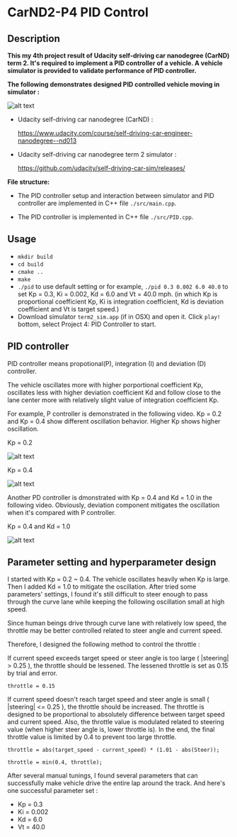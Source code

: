 # CarND2-P4 PID Control

## Description

**This my 4th project result of Udacity self-driving car nanodegree (CarND) term 2. It's required to implement a PID controller of a vehicle. A vehicle simulator is provided to validate performance of PID controller.**

**The following demonstrates designed PID controlled vehicle moving in simulator :** 

![alt text][image1]

* Udacity self-driving car nanodegree (CarND) :

  https://www.udacity.com/course/self-driving-car-engineer-nanodegree--nd013
  
* Udacity self-driving car nanodegree term 2 simulator :

  https://github.com/udacity/self-driving-car-sim/releases/

[//]: # (Image References)
[image1]: ./images/p.gif
[image2]: ./images/p1.gif
[image3]: ./images/p2.gif
[image4]: ./images/p3.gif


**File structure:**

* The PID controller setup and interaction between simulator and PID controller are implemented in C++ file `./src/main.cpp`.

* The PID controller is implemented in C++ file `./src/PID.cpp`.

## Usage
* `mkdir build` 
* `cd build`
* `cmake ..`
* `make`
* `./pid` to use default setting or for example, `./pid 0.3 0.002 6.0 40.0` to set Kp = 0.3, Ki = 0.002, Kd = 6.0 and Vt = 40.0 mph. (in which Kp is proportional coefficient Kp, Ki is integration coefficient, Kd is deviation coefficient and Vt is target speed.)
* Download simulator `term2_sim.app` (if in OSX) and open it. Click `play!` bottom, select Project 4: PID Controller to start.

## PID controller

PID controller means propotional(P), integration (I) and deviation (D) controller.

The vehicle oscillates more with higher porportional coefficient Kp, oscillates less with higher deviation coefficient Kd and follow close to the lane center more with relatively slight value of integration coefficient Kp. 

For example, P controller is demonstrated in the following video. Kp = 0.2 and Kp = 0.4 show different oscillation behavior. Higher Kp shows higher oscillation.

Kp = 0.2

![alt text][image2]

Kp = 0.4

![alt text][image3]

Another PD controller is dmonstrated with Kp = 0.4 and Kd = 1.0 in the following video. Obviously, deviation component mitigates the oscillation when it's compared with P controller.

Kp = 0.4 and Kd = 1.0

![alt text][image4]


## Parameter setting and hyperparameter design

I started with Kp = 0.2 ~ 0.4. The vehicle oscillates heavily when Kp is large. Then I added Kd = 1.0 to mitigate the oscillation. After tried some parameters' settings, I found it's still difficult to steer enough to pass through the curve lane while keeping the following oscillation small at high speed.

Since human beings drive through curve lane with relatively low speed, the throttle may be better controlled related to steer angle and current speed.

Therefore, I designed the following method to control the throttle :

If current speed exceeds target speed or steer angle is too large ( |steering| > 0.25 ), the throttle should be lessened. The lessened throttle is set as 0.15 by trial and error.

`throttle = 0.15`

If current speed doesn't reach target speed and steer angle is small  ( |steering| <= 0.25 ), the throttle should be increased. The throttle is designed to be proportional to absolutely difference between target speed and current speed. Also, the throttle value is modulated related to steering value (when higher steer angle is, lower throttle is). In the end, the final throttle value is limited by 0.4 to prevent too large throttle.

`throttle = abs(target_speed - current_speed) * (1.01 - abs(Steer));`

`throttle = min(0.4, throttle);`

After several manual tunings, I found several parameters that can successfully make vehicle drive the entire lap around the track. And here's one successful parameter set :

* Kp = 0.3
* Ki = 0.002
* Kd = 6.0
* Vt = 40.0
